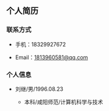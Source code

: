
## 个人简历 

### 联系方式

- 手机：18329927672

- Email：1813960581@qq.com

### 个人信息
  - 刘继/男/1996.08.23
  
	- 本科/咸阳师范/计算机科学与技术
    

